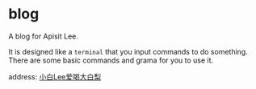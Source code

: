 # blog
A blog for Apisit Lee.

It is designed like a `terminal` that you input commands to do something. There are some basic commands and grama for you to use it.

address: [小白Lee爱喝大白梨](http://hxlee.github.io/blog)
